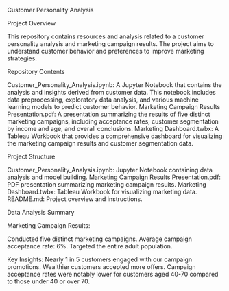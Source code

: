 Customer Personality Analysis

Project Overview

This repository contains resources and analysis related to a customer personality analysis and marketing campaign results. The project aims to understand customer behavior and preferences to improve marketing strategies.

Repository Contents

Customer_Personality_Analysis.ipynb: A Jupyter Notebook that contains the analysis and insights derived from customer data. This notebook includes data preprocessing, exploratory data analysis, and various machine learning models to predict customer behavior.
Marketing Campaign Results Presentation.pdf: A presentation summarizing the results of five distinct marketing campaigns, including acceptance rates, customer segmentation by income and age, and overall conclusions.
Marketing Dashboard.twbx: A Tableau Workbook that provides a comprehensive dashboard for visualizing the marketing campaign results and customer segmentation data.

Project Structure

Customer_Personality_Analysis.ipynb: Jupyter Notebook containing data analysis and model building.
Marketing Campaign Results Presentation.pdf: PDF presentation summarizing marketing campaign results.
Marketing Dashboard.twbx: Tableau Workbook for visualizing marketing data.
README.md: Project overview and instructions.

Data Analysis Summary

Marketing Campaign Results:

Conducted five distinct marketing campaigns.
Average campaign acceptance rate: 6%.
Targeted the entire adult population.

Key Insights:
Nearly 1 in 5 customers engaged with our campaign promotions.
Wealthier customers accepted more offers.
Campaign acceptance rates were notably lower for customers aged 40-70 compared to those under 40 or over 70.
